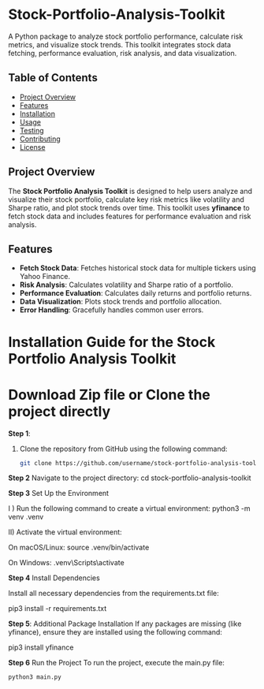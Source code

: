 # Stock-Portfolio-Analysis-Toolkit

A Python package to analyze stock portfolio performance, calculate risk metrics, and visualize stock trends. This toolkit integrates stock data fetching, performance evaluation, risk analysis, and data visualization.

## Table of Contents
- [Project Overview](#project-overview)
- [Features](#features)
- [Installation](#installation)
- [Usage](#usage)
- [Testing](#testing)
- [Contributing](#contributing)
- [License](#license)

## Project Overview

The **Stock Portfolio Analysis Toolkit** is designed to help users analyze and visualize their stock portfolio, calculate key risk metrics like volatility and Sharpe ratio, and plot stock trends over time. This toolkit uses **yfinance** to fetch stock data and includes features for performance evaluation and risk analysis.

## Features
- **Fetch Stock Data**: Fetches historical stock data for multiple tickers using Yahoo Finance.
- **Risk Analysis**: Calculates volatility and Sharpe ratio of a portfolio.
- **Performance Evaluation**: Calculates daily returns and portfolio returns.
- **Data Visualization**: Plots stock trends and portfolio allocation.
- **Error Handling**: Gracefully handles common user errors.

# Installation Guide for the Stock Portfolio Analysis Toolkit

# Download Zip file or Clone the project directly

**Step 1**:
1. Clone the repository from GitHub using the following command:
   ```bash
   git clone https://github.com/username/stock-portfolio-analysis-toolkit.git

**Step 2** Navigate to the project directory:
cd stock-portfolio-analysis-toolkit

**Step 3** Set Up the Environment

I ) Run the following command to create a virtual environment: python3 -m venv .venv

II) Activate the virtual environment:

On macOS/Linux: source .venv/bin/activate

On Windows: .venv\Scripts\activate

**Step 4** Install Dependencies

Install all necessary dependencies from the requirements.txt file:

pip3 install -r requirements.txt

**Step 5**: Additional Package Installation
If any packages are missing (like yfinance), ensure they are installed using the following command:

pip3 install yfinance

**Step 6** Run the Project
To run the project, execute the main.py file:
   ```bash
python3 main.py
